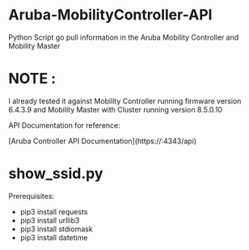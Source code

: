 # Aruba-MobilityController-API

Python Script go pull information in the Aruba Mobility Controller and Mobility Master


# NOTE : 

I already tested it against Mobility Controller running firmware version  6.4.3.9 and Mobility Master with Cluster running version 8.5.0.10


API Documentation for reference:

[Aruba Controller API Documentation](https://<device ip>:4343/api)


# show_ssid.py

Prerequisites: 
- pip3 install requests 
- pip3 install urllib3 
- pip3 install stdiomask
- pip3 install datetime




